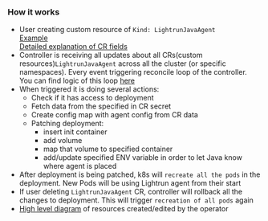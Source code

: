 ### How it works

 - User creating custom resource of `Kind: LightrunJavaAgent`  
  [Example](../config/samples/agents_v1beta_lightrunjavaagent.yaml)  
  [Detailed explanation of CR fields](custom_resource.md)
 - Controller is receiving all updates about all CRs(custom resources)`LightrunJavaAgent` across all the cluster (or specific namespaces). Every event triggering reconcile loop of the controller. You can find logic of this loop [here](reconcile_loop.excalidraw.png)  
 - When triggered it is doing several actions:
   - Check if it has access to deployment
   - Fetch data from the specified in CR secret
   - Create config map with agent config from CR data
   - Patching deployment:
     - insert init container
     - add volume
     - map that volume to specified container
     - add/update specified ENV variable in order to let Java know where agent is placed
 - After deployment is being patched, k8s will `recreate all the pods` in the deployment. New Pods will be using Lightrun agent from their start
 - If user deleting `LightrunJavaAgent` CR, controller will rollback all the changes to deployment. This will trigger `recreation of all pods` again
 - [High level diagram](resource_relations.excalidraw.png) of resources created/edited by the operator